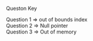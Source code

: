 Queston Key

Question 1 => out of bounds index\
Question 2 => Null pointer\
Question 3 => Out of memory
